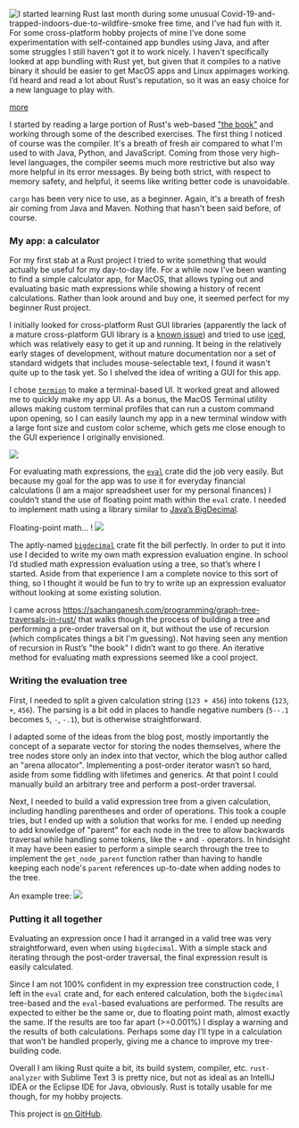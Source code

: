 
[//]: # (gen-title: Beginnings with Rust)

[//]: # (gen-title-url: Beginnings-with-Rust)

[//]: # (gen-keywords: rust-lang, rust, calculator, cargo)

[//]: # (gen-description: A beginner's experience writing a small app with Rust)

[//]: # (gen-meta-end)

<a href="${THIS_ARTICLE}"><img style="float: left" class="width-resp-50-100" src="${SITE_ROOT_REL}/img/20201002.jpg"/></a> I started learning Rust last month during some unusual Covid-19-and-trapped-indoors-due-to-wildfire-smoke free time, and I've had fun with it.  For some cross-platform hobby projects of mine I’ve done some experimentation with self-contained app bundles using Java, and after some struggles I still haven't got it to work nicely.  I haven't specifically looked at app bundling with Rust yet, but given that it compiles to a native binary it should be easier to get MacOS apps and Linux appimages working.  I’d heard and read a lot about Rust's reputation, so it was an easy choice for a new language to play with.

[more](more://)

I started by reading a large portion of Rust's web-based <a target="_blank" href="https://doc.rust-lang.org/book/">"the book"</a> and working through some of the described exercises.  The first thing I noticed of course was the compiler.  It's a breath of fresh air compared to what I'm used to with Java, Python, and JavaScript. Coming from those very high-level languages, the compiler seems much more restrictive but also way more helpful in its error messages.  By being both strict, with respect to memory safety, and helpful, it seems like writing better code is unavoidable.

`cargo` has been very nice to use, as a beginner.  Again, it's a breath of fresh air coming from Java and Maven.  Nothing that hasn't been said before, of course.

### My app: a calculator

For my first stab at a Rust project I tried to write something that would actually be useful for my day-to-day life.  For a while now I've been wanting to find a simple calculator app, for MacOS, that allows typing out and evaluating basic math expressions while showing a history of recent calculations.  Rather than look around and buy one, it seemed perfect for my beginner Rust project.

I initially looked for cross-platform Rust GUI libraries (apparently the lack of a mature cross-platform GUI library is a <a target="_blank" href="https://www.areweguiyet.com/">known issue</a>) and tried to use <a target="_blank" href="https://github.com/hecrj/iced">iced</a>, which was relatively easy to get it up and running.  It being in the relatively early stages of development, without mature documentation nor a set of standard widgets that includes mouse-selectable text, I found it wasn't quite up to the task yet.  So I shelved the idea of writing a GUI for this app.

I chose <a target="_blank" href="https://crates.io/crates/termion">`termion`</a> to make a terminal-based UI.  It worked great and allowed me to quickly make my app UI.  As a bonus, the MacOS Terminal utility allows making custom terminal profiles that can run a custom command upon opening, so I can easily launch my app in a new terminal window with a large font size and custom color scheme, which gets me close enough to the GUI experience I originally envisioned.

<img class="width-100 center-block" src="${SITE_ROOT_REL}/img/20201002-termion-terminal.jpg"/>

For evaluating math expressions, the <a target="_blank" href="https://crates.io/crates/eval">`eval`</a> crate did the job very easily.  But because my goal for the app was to use it for everyday financial calculations (I am a major spreadsheet user for my personal finances) I couldn’t stand the use of floating point math within the `eval` crate.  I needed to implement math using a library similar to [Java’s BigDecimal](https://docs.oracle.com/javase/9/docs/api/java/math/BigDecimal.html).

Floating-point math... !
<img class="width-100 center-block" src="${SITE_ROOT_REL}/img/20201002-floating-point-math.jpg"/>

The aptly-named <a target="_blank" href="https://crates.io/crates/bigdecimal">`bigdecimal`</a> crate fit the bill perfectly.  In order to put it into use I decided to write my own math expression evaluation engine.  In school I’d studied math expression evaluation using a tree, so that’s where I started.  Aside from that experience I am a complete novice to this sort of thing, so I thought it would be fun to try to write up an expression evaluator without looking at some existing solution.

I came across <a target="_blank" href="a great blog post">https://sachanganesh.com/programming/graph-tree-traversals-in-rust/</a> that walks though the process of building a tree and performing a pre-order traversal on it, but without the use of recursion (which complicates things a bit I'm guessing).  Not having seen any mention of recursion in Rust’s "the book" I didn’t want to go there.  An iterative method for evaluating math expressions seemed like a cool project.

### Writing the evaluation tree

First, I needed to split a given calculation string (`123 + 456`) into tokens (`123`, `+`, `456`).  The parsing is a bit odd in places to handle negative numbers (`5--.1` becomes `5`, `-`, `-.1`), but is otherwise straightforward.

I adapted some of the ideas from the blog post, mostly importantly the concept of a separate vector for storing the nodes themselves, where the tree nodes store only an index into that vector, which the blog author called an "arena allocator".   Implementing a post-order iterator wasn’t so hard, aside from some fiddling with lifetimes and generics.  At that point I could manually build an arbitrary tree and perform a post-order traversal.

Next, I needed to build a valid expression tree from a given calculation, including handling parentheses and order of operations.  This took a couple tries, but I ended up with a solution that works for me.  I ended up needing to add knowledge of "parent" for each node in the tree to allow backwards traversal while handling some tokens, like the `+` and `-` operators.  In hindsight it may have been easier to perform a simple search through the tree to implement the `get_node_parent` function rather than having to handle keeping each node's `parent` references up-to-date when adding nodes to the tree.

An example tree:
<img class="width-100 center-block" src="${SITE_ROOT_REL}/img/20201002-tree.jpg"/>

### Putting it all together 

Evaluating an expression once I had it arranged in a valid tree was very straightforward, even when using `bigdecimal`.  With a simple stack and iterating through the post-order traversal, the final expression result is easily calculated.

Since I am not 100% confident in my expression tree construction code, I left in the `eval` crate and, for each entered calculation, both the `bigdecimal` tree-based and the `eval`-based evaluations are performed.  The results are expected to either be the same or, due to floating point math, almost exactly the same.  If the results are too far apart (>=0.001%) I display a warning and the results of both calculations.  Perhaps some day I’ll type in a calculation that won’t be handled properly, giving me a chance to improve my tree-building code.

Overall I am liking Rust quite a bit, its build system, compiler, etc.  `rust-analyzer` with Sublime Text 3 is pretty nice, but not as ideal as an IntelliJ IDEA or the Eclipse IDE for Java, obviously.  Rust is totally usable for me though, for my hobby projects.

This project is <a target="_blank" href="https://github.com/philthompson/rust-calc-term">on GitHub</a>.
